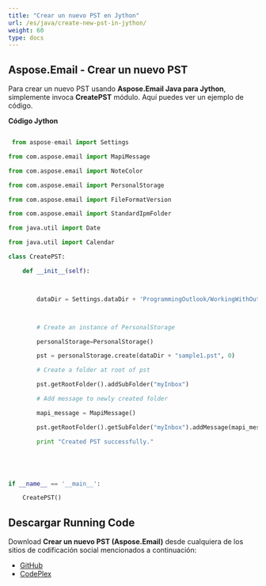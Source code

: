 ```yaml
---
title: "Crear un nuevo PST en Jython"
url: /es/java/create-new-pst-in-jython/
weight: 60
type: docs
---
```


## **Aspose.Email - Crear un nuevo PST**
Para crear un nuevo PST usando **Aspose.Email Java para Jython**, simplemente invoca **CreatePST** módulo. Aquí puedes ver un ejemplo de código.

**Código Jython**

``` python

 from aspose-email import Settings

from com.aspose.email import MapiMessage

from com.aspose.email import NoteColor

from com.aspose.email import PersonalStorage

from com.aspose.email import FileFormatVersion

from com.aspose.email import StandardIpmFolder

from java.util import Date

from java.util import Calendar

class CreatePST:

    def __init__(self):



        dataDir = Settings.dataDir + 'ProgrammingOutlook/WorkingWithOutlookPersonalStorage/CreatePST/'



        # Create an instance of PersonalStorage

        personalStorage=PersonalStorage()

        pst = personalStorage.create(dataDir + "sample1.pst", 0)

        # Create a folder at root of pst

        pst.getRootFolder().addSubFolder("myInbox")

        # Add message to newly created folder

        mapi_message = MapiMessage()

        pst.getRootFolder().getSubFolder("myInbox").addMessage(mapi_message.fromFile(dataDir + "Message.msg"))

        print "Created PST successfully."





if __name__ == '__main__':       

    CreatePST()

```
## **Descargar Running Code**
Download **Crear un nuevo PST (Aspose.Email)** desde cualquiera de los sitios de codificación social mencionados a continuación:

- [GitHub](https://github.com/aspose-email/Aspose.Email-for-Java/releases/tag/Aspose.Email_Java_for_Jython-v1.0)
- [CodePlex](https://archive.codeplex.com/?p=asposeemailjavajython)
